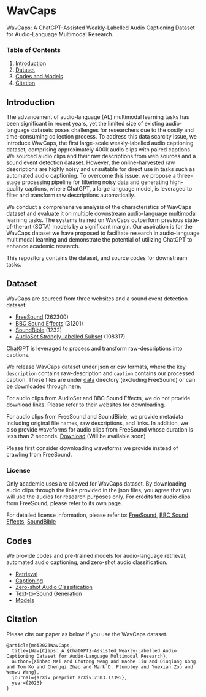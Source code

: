 # WavCaps
WavCaps: A ChatGPT-Assisted Weakly-Labelled Audio Captioning Dataset for Audio-Language Multimodal Research.

### Table of Contents
1. [Introduction](#introduction)
2. [Dataset](#dataset)
3. [Codes and Models](#codes)
4. [Citation](#citation)

## Introduction

The advancement of audio-language (AL) multimodal learning tasks has been significant in recent years, yet the limited size of existing audio-language datasets poses challenges for researchers due to the costly and time-consuming collection process. 
To address this data scarcity issue, we introduce WavCaps, the first large-scale weakly-labelled audio captioning dataset, comprising approximately 400k audio clips with paired captions. 
We sourced audio clips and their raw descriptions from web sources and a sound event detection dataset.
However, the online-harvested raw descriptions are highly noisy and unsuitable for direct use in tasks such as automated audio captioning.
To overcome this issue, we propose a three-stage processing pipeline for filtering noisy data and generating high-quality captions, where ChatGPT, a large language model, is leveraged to filter and transform raw descriptions automatically. 

We conduct a comprehensive analysis of the characteristics of WavCaps dataset and evaluate it on multiple downstream audio-language multimodal learning tasks. The systems trained on WavCaps outperform previous state-of-the-art (SOTA) models by a significant margin. 
Our aspiration is for the WavCaps dataset we have proposed to facilitate research in audio-language multimodal learning and demonstrate the potential of utilizing ChatGPT to enhance academic research.

This repository contains the dataset, and source codes for downstream tasks.

## Dataset

WavCaps are sourced from three websites and a sound event detection dataset:
* [FreeSound](https://freesound.org/) (262300)
* [BBC Sound Effects](https://sound-effects.bbcrewind.co.uk/) (31201)
* [SoundBible](https://soundbible.com/) (1232)
* [AudioSet Strongly-labelled Subset](https://research.google.com/audioset/download_strong.html) (108317)

[ChatGPT](https://openai.com/blog/chatgpt) is leveraged to process and transform raw-descriptions into captions.

We release WavCaps dataset under json or csv formats, where the key `description` contains raw-description and `caption` contains our processed caption.
These files are under [data](https://github.com/XinhaoMei/WavCaps/tree/master/data) directory (excluding FreeSound) or can be downloaded through [here](https://drive.google.com/drive/folders/1h9P4_qiNVZR-PIZrL5Ow0v62S8C4ygyo?usp=share_link).

For audio clips from AudioSet and BBC Sound Effects, we do not provide download links. Please refer to their websites for downloading.

For audio clips from FreeSound and SoundBible, we provide metadata including original file names, raw descriptions, and links.
In addition, we also provide waveforms for audio clips from FreeSound whose duration is less than 2 seconds. [Download]() (Will be available soon)

Please first consider downloading waveforms we provide instead of crawling from FreeSound.

### License
Only academic uses are allowed for WavCaps dataset. By downloading audio clips through the links provided in the json files, you agree that you will use the audios for research purposes only.
For credits for audio clips from FreeSound, please refer to its own page.

For detailed license information, please refer to:
[FreeSound](https://freesound.org/help/faq/#licenses), [BBC Sound Effects](https://sound-effects.bbcrewind.co.uk/licensing), [SoundBible](https://soundbible.com/about.php)


## Codes
We provide codes and pre-trained models for audio-language retrieval, automated audio captioning, and zero-shot audio classification.

* [Retrieval](https://github.com/XinhaoMei/WavCaps/tree/master/retrieval)
* [Captioning](https://github.com/XinhaoMei/WavCaps/tree/master/captioning)
* [Zero-shot Audio Classification](https://github.com/XinhaoMei/WavCaps/blob/master/retrieval/zero_shot_classification.py)
* [Text-to-Sound Generation](https://github.com/haoheliu/AudioLDM)
* [Models](https://drive.google.com/drive/folders/1pFr8IRY3E1FAtc2zjYmeuSVY3M5a-Kdj?usp=share_link)

## Citation

Please cite our paper as below if you use the WavCaps dataset.
```
@article{mei2023WavCaps,
  title={Wav{C}aps: A {ChatGPT}-Assisted Weakly-Labelled Audio Captioning Dataset for Audio-Language Multimodal Research},
  author={Xinhao Mei and Chutong Meng and Haohe Liu and Qiuqiang Kong and Tom Ko and Chengqi Zhao and Mark D. Plumbley and Yuexian Zou and Wenwu Wang},
  journal={arXiv preprint arXiv:2303.17395},
  year={2023}
}
```




